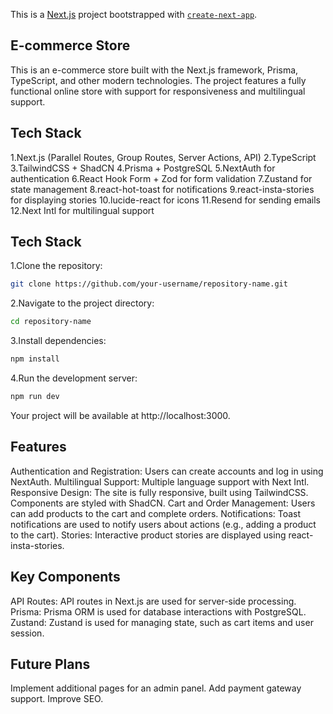 This is a [Next.js](https://nextjs.org) project bootstrapped with [`create-next-app`](https://nextjs.org/docs/app/api-reference/cli/create-next-app).

## E-commerce Store

This is an e-commerce store built with the Next.js framework, Prisma, TypeScript, and other modern technologies. The project features a fully functional online store with support for responsiveness and multilingual support.

## Tech Stack

1.Next.js (Parallel Routes, Group Routes, Server Actions, API)
2.TypeScript
3.TailwindCSS + ShadCN
4.Prisma + PostgreSQL
5.NextAuth for authentication
6.React Hook Form + Zod for form validation
7.Zustand for state management
8.react-hot-toast for notifications
9.react-insta-stories for displaying stories
10.lucide-react for icons
11.Resend for sending emails
12.Next Intl for multilingual support

## Tech Stack

1.Clone the repository:
```bash
git clone https://github.com/your-username/repository-name.git
```

2.Navigate to the project directory:
```bash
cd repository-name
```

3.Install dependencies:
```bash
npm install
```

4.Run the development server:
```bash
npm run dev
```

Your project will be available at http://localhost:3000.


## Features

Authentication and Registration: Users can create accounts and log in using NextAuth.
Multilingual Support: Multiple language support with Next Intl.
Responsive Design: The site is fully responsive, built using TailwindCSS. Components are styled with ShadCN.
Cart and Order Management: Users can add products to the cart and complete orders.
Notifications: Toast notifications are used to notify users about actions (e.g., adding a product to the cart).
Stories: Interactive product stories are displayed using react-insta-stories.


## Key Components

API Routes: API routes in Next.js are used for server-side processing.
Prisma: Prisma ORM is used for database interactions with PostgreSQL.
Zustand: Zustand is used for managing state, such as cart items and user session.

## Future Plans
Implement additional pages for an admin panel.
Add payment gateway support.
Improve SEO.